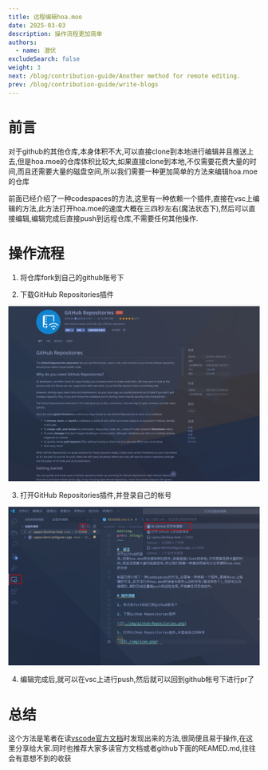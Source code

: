 ```yaml
---
title: 远程编辑hoa.moe
date: 2025-03-03
description: 操作流程更加简单
authors:
  - name: 潜伏
excludeSearch: false
weight: 3
next: /blog/contribution-guide/Another method for remote editing.
prev: /blog/contribution-guide/write-blogs
---
```


#  前言
对于github的其他仓库,本身体积不大,可以直接clone到本地进行编辑并且推送上去,但是hoa.moe的仓库体积比较大,如果直接clone到本地,不仅需要花费大量的时间,而且还需要大量的磁盘空间,所以我们需要一种更加简单的方法来编辑hoa.moe的仓库

前面已经介绍了一种codespaces的方法,这里有一种依赖一个插件,直接在vsc上编辑的方法,此方法打开hoa.moe的速度大概在三四秒左右(魔法状态下),然后可以直接编辑,编辑完成后直接push到远程仓库,不需要任何其他操作.

# 操作流程

1. 将仓库fork到自己的github账号下

2. 下载GitHub Repositories插件

![](./img/github-Repositories.png)

3. 打开GitHub Repositories插件,并登录自己的帐号
   
![](./img/teach.png)  

4. 编辑完成后,就可以在vsc上进行push,然后就可以回到github帐号下进行pr了
   

# 总结

这个方法是笔者在读[vscode官方文档](https://code.visualstudio.com/docs)时发现出来的方法,很简便且易于操作,在这里分享给大家.同时也推荐大家多读官方文档或者github下面的REAMED.md,往往会有意想不到的收获